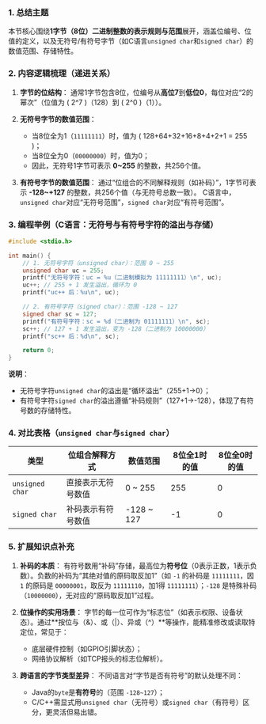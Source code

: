 ### 1. 总结主题
本节核心围绕**1字节（8位）二进制整数的表示规则与范围**展开，涵盖位编号、位值的定义，以及无符号/有符号字节（如C语言`unsigned char`和`signed char`）的数值范围、存储特性。


### 2. 内容逻辑梳理（递进关系）
1. **字节的位结构**：
   通常1字节包含8位，位编号从**高位7**到**低位0**，每位对应“2的幂次”（位值为 \( 2^7 \)（128）到 \( 2^0 \)（1））。

2. **无符号字节的数值范围**：
   - 当8位全为1（`11111111`）时，值为 \( 128+64+32+16+8+4+2+1 = 255 \)；
   - 当8位全为0（`00000000`）时，值为0；
   - 因此，无符号1字节可表示 **0~255** 的整数，共256个值。

3. **有符号字节的数值范围**：
   通过“位组合的不同解释规则（如补码）”，1字节可表示 **-128~+127** 的整数，共256个值（与无符号总数一致）。
   C语言中，`unsigned char`对应“无符号范围”，`signed char`对应“有符号范围”。


### 3. 编程举例（C语言：无符号与有符号字符的溢出与存储）
```c
#include <stdio.h>

int main() {
    // 1. 无符号字符（unsigned char）：范围 0 ~ 255
    unsigned char uc = 255;
    printf("无符号字符：uc = %u（二进制模拟为 11111111）\n", uc);
    uc++; // 255 + 1 发生溢出，循环为 0
    printf("uc++ 后：%u\n", uc);

    // 2. 有符号字符（signed char）：范围 -128 ~ 127
    signed char sc = 127;
    printf("有符号字符：sc = %d（二进制为 01111111）\n", sc);
    sc++; // 127 + 1 发生溢出，变为 -128（二进制为 10000000）
    printf("sc++ 后：%d\n", sc);

    return 0;
}
```
**说明**：
- 无符号字符`unsigned char`的溢出是“循环溢出”（255+1→0）；
- 有符号字符`signed char`的溢出遵循“补码规则”（127+1→-128），体现了有符号数的存储特性。


### 4. 对比表格（`unsigned char`与`signed char`）
| 类型         | 位组合解释方式 | 数值范围   | 8位全1时的值 | 8位全0时的值 |
|--------------|----------------|------------|--------------|--------------|
| `unsigned char` | 直接表示无符号数值 | 0 ~ 255    | 255          | 0            |
| `signed char`   | 补码表示有符号数值 | -128 ~ 127 | -1           | 0            |


### 5. 扩展知识点补充
1. **补码的本质**：
   有符号数用“补码”存储，最高位为**符号位**（0表示正数，1表示负数）。负数的补码为“其绝对值的原码取反加1”（如 `-1` 的补码是 `11111111`，因 `1` 的原码是 `00000001`，取反为 `11111110`，加1得 `11111111`）；`-128` 是特殊补码（`10000000`），无对应的“原码取反加1”过程。

2. **位操作的实用场景**：
   字节的每一位可作为“标志位”（如表示权限、设备状态）。通过**按位与（&）、或（|）、异或（^）**等操作，能精准修改或读取特定位，常见于：
   - 底层硬件控制（如GPIO引脚状态）；
   - 网络协议解析（如TCP报头的标志位解析）。

3. **跨语言的字节类型差异**：
   不同语言对“字节是否有符号”的默认处理不同：
   - Java的`byte`是**有符号**的（范围 `-128~127`）；
   - C/C++需显式用`unsigned char`（无符号）或`signed char`（有符号）区分，更灵活但易出错。